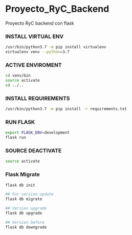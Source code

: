 # Proyecto_RyC_Backend
Proyecto RyC backend con flask

### INSTALL VIRTUAL ENV
```bash
/usr/bin/python3.7 -m pip install virtualenv
virtualenv venv --python=3.7
```

### ACTIVE ENVIROMENT
```bash
cd venv/bin
source activate
cd ../..
```

### INSTALL REQUIREMENTS
```bash
/usr/bin/python3.7 -m pip install -r requirements.txt
```

### RUN FLASK
```bash
export FLASK_ENV=development
flask run
```

### SOURCE DEACTIVATE
```bash
source activate
```

### Flask Migrate
```bash
flask db init

## For version update
flask db migrate

## Version upgrade
flask db upgrade

## Version before
flask db downgrade
```

